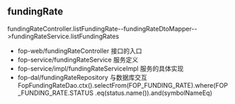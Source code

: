 ## fundingRate

fundingRateController.listFundingRate--fundingRateDtoMapper-->fundingRateService.listFundingRates

- fop-web/fundingRateController
  接口的入口
- fop-service/fundingRateService
  服务定义
- fop-service/impl/fundingRateServiceImpl
  服务的具体实现
- fop-dal/fundingRateRepository
  与数据库交互
  FopFundingRateDao.ctx().selectFrom(FOP_FUNDING_RATE).where(FOP_FUNDING_RATE.STATUS
                .eq(status.name()).and(symbolNameEq)  